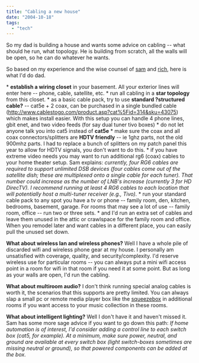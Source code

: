 ```yaml
---
title: "Cabling a new house"
date: "2004-10-18"
tags: 
  - "tech"
---
```


So my dad is building a house and wants some advice on cabling -- what should he run, what topology. He is building from scratch, all the walls will be open, so he can do whatever he wants.

So based on my experience and the wise counsel of [sam](http://www.mckelvie.org) and [rich](http://www.rongfamily.com), here is what I'd do dad.

\* **establish a wiring closet** in your basement. All your exterior lines will enter here -- phone, cable, satellite, etc. \* run all cabling in a **star topology** from this closet. \* as a basic cable pack, try to use **standard ?structured cable?** -- cat5e + 2 coax, can be purchased in a single bundled cable (http://www.cablestogo.com/product.asp?cat%5Fid=314&sku=43075) which makes install easier. With this setup you can handle 4 phone lines, gbit enet, and two video feeds (for say dual tuner tivo boxes) \* do not let anyone talk you into cat5 instead of **cat5e** \* make sure the coax and all coax connectors/splitters are **HDTV friendly** -- ie 1ghz parts, not the old 900mhz parts. I had to replace a bunch of splitters on my patch panel this year to allow for HDTV signals, you don't want to do this. \* if you have extreme video needs you may want to run additional rg6 (coax) cables to your home theater setup. Sam explains: _currently, four RG6 cables are required to support unlimited DSB devices (four cables come out of the satellite dish; these are multiplexed onto a single cable for each tuner). That number could increase as the number of LNB's increase (currently 3 for HD DirecTV). I recommend running at least 4 RG6 cables to each location that will potentially host a multi-tuner receiver (e.g., Tivo)._ \* run your standard cable pack to any spot you have a tv or phone -- family room, den, kitchen, bedrooms, basement, garage. For rooms that may see a lot of use -- family room, office -- run two or three sets. \* and I'd run an extra set of cables and leave them unused in the attic or crawlspace for the family room and office. When you remodel later and want cables in a different place, you can easily pull the unused set down.

**What about wireless lan and wireless phones?** Well I have a whole pile of discarded wifi and wireless phone gear at my house. I personally am unsatisfied with coverage, quality, and security/complexity. I'd reserve wireless use for particular rooms -- you can always put a mini wifi access point in a room for wifi in that room if you need it at some point. But as long as your walls are open, I'd run the cabling.

**What about multiroom audio?** I don't think running special analog cables is worth it, the scenarios that this supports are pretty limited. You can always slap a small pc or remote media player box like the [squeezebox](http://www.slimp3.com/) in additional rooms if you want access to your music collection in these rooms.

**What about intelligent lighting?** Well I don't have it and haven't missed it. Sam has some more sage advice if you want to go down this path: _If home automation is of interest, I'd consider adding a control line to each switch box (cat5, for example). At a minimum, make sure power, neutral, and ground are available at every switch box (light switch-boxes sometimes are missing neutral or ground), so that powered components can be added at the box._
